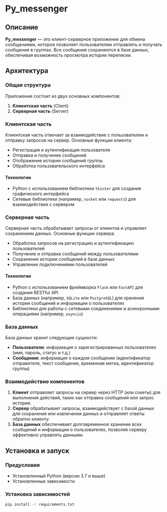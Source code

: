 # Py_messenger

## Описание

**Py_messenger** — это клиент-серверное приложение для обмена сообщениями, которое позволяет пользователям отправлять и получать сообщения в группах. Все сообщения сохраняются в базе данных, обеспечивая возможность просмотра истории переписки.

## Архитектура

### Общая структура

Приложение состоит из двух основных компонентов:

1. **Клиентская часть** (Client)
2. **Серверная часть** (Server)

### Клиентская часть

Клиентская часть отвечает за взаимодействие с пользователем и отправку запросов на сервер. Основные функции клиента:

- Регистрация и аутентификация пользователя
- Отправка и получение сообщений
- Отображение истории сообщений группы
- Обработка пользовательского интерфейса

#### Технологии

- Python с использованием библиотеки `tkinter` для создания графического интерфейса
- Сетевые библиотеки (например, `socket` или `requests`) для взаимодействия с сервером

### Серверная часть

Серверная часть обрабатывает запросы от клиентов и управляет сохранением данных. Основные функции сервера:

- Обработка запросов на регистрацию и аутентификацию пользователей
- Получение и отправка сообщений между пользователями
- Сохранение истории сообщений в базе данных
- Управление подключениями пользователей

#### Технологии

- Python с использованием фреймворка `Flask` или `FastAPI` для создания RESTful API
- База данных (например, `SQLite` или `PostgreSQL`) для хранения истории сообщений и информации о пользователях
- Библиотеки для работы с сетевыми соединениями и асинхронными операциями (например, `asyncio`)

### База данных

База данных хранит следующие сущности:

- **Пользователи**: информация о зарегистрированных пользователях (имя, пароль, статус и т.д.)
- **Сообщения**: информация о каждом сообщении (идентификатор отправителя, текст сообщения, временная метка, идентификатор группы)

### Взаимодействие компонентов

1. **Клиент** отправляет запросы на сервер через HTTP (или сокеты) для выполнения действий, таких как отправка сообщений или запрос истории.
2. **Сервер** обрабатывает запросы, взаимодействует с базой данных для сохранения или извлечения данных и отправляет ответы обратно клиенту.
3. **База данных** обеспечивает долговременное хранение всех сообщений и информации о пользователях, позволяя серверу эффективно управлять данными.

## Установка и запуск

### Предусловия

- Установленный Python (версии 3.7 и выше)
- Установленные зависимости

### Установка зависимостей

```bash
pip install -r requirements.txt
